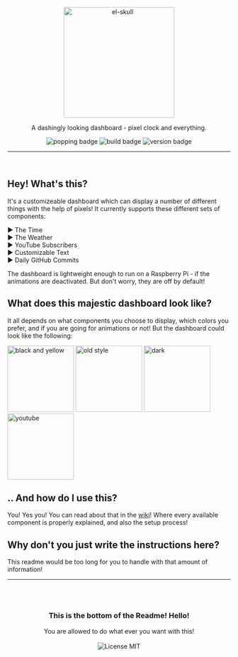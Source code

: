 <p align="center">
  <img alt='el-skull' src='https://user-images.githubusercontent.com/14088342/34206485-0418c4b4-e587-11e7-8b06-42b3edc8a0a0.png' width='250'/>
  <p align="center">A dashingly looking dashboard - pixel clock and everything.</p>
  <p align="center">
    <img alt='popping badge' src='https://img.shields.io/badge/pixels-pixling!-green.svg?style=flat-square' />
    <img alt='build badge' src='https://img.shields.io/badge/build-passing-green.svg?style=flat-square' />
    <img alt='version badge' src='https://img.shields.io/badge/version-1.0.0-blue.svg?style=flat-square' />
  </p>
</div>
<hr>  
<br>

## Hey! What's this?
It's a customizeable dashboard which can display a number of different things with the help of pixels! It currently supports these different sets of components:  

▶ The Time  
▶ The Weather  
▶ YouTube Subscribers  
▶ Customizable Text  
▶ Daily GitHub Commits

The dashboard is lightweight enough to run on a Raspberry Pi - if the animations are deactivated. But don't worry, they are off by default!

## What does this majestic dashboard look like?
It all depends on what components you choose to display, which colors you prefer, and if you are going for animations or not! But the dashboard could look like the following:

<div>
  <img width="150" alt="black and yellow" src="https://user-images.githubusercontent.com/14088342/34292310-b6a2c9e8-e700-11e7-8505-0b82aa186670.gif" />
  <img width="150" alt="old style" src="https://user-images.githubusercontent.com/14088342/34292314-b6e6b658-e700-11e7-9690-bb8b0492c1ea.gif" />
  <img width="150" alt="dark" src="https://user-images.githubusercontent.com/14088342/34292761-6759350a-e702-11e7-856d-4c2b216a550b.gif" />
  <img width="150" alt="youtube" src="https://user-images.githubusercontent.com/14088342/34292315-b70d764e-e700-11e7-8c02-474b011c2a52.gif" />
</div>

## .. And how do I use this?
You! Yes you! You can read about that in the [wiki](https://github.com/NorthernTwig/El-Dash/wiki)! Where every available component is properly explained, and also the setup process!

## Why don't you just write the instructions here?
This readme would be too long for you to handle with that amount of information!



<hr>


<p align="center">
<br>
<br>
  <h3 align="center">This is the bottom of the Readme! Hello!</h3>
  <p align="center">
  You are allowed to do what ever you want with this!<br><br>
    <img alt='License MIT' align="center"src='https://img.shields.io/badge/License-MIT-blue.svg?style=flat-square' />
  </p>
</p>
